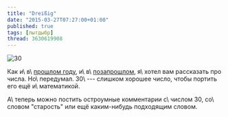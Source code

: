 ```yaml
---
title: "Dreißig"
date: "2015-03-27T07:27:00+01:00"
published: true
tags: [лытдыбр]
thread: 3630619908
---
```


![30](/images/photos/30.jpg "30")

Как и\ в\ [прошлом году][neunundzwanzig], и\ в\ [позапрошлом][achtundzwanzig], я\ хотел вам рассказать про числа.
Но\ передумал. 30\ --- слишком хорошее число, чтобы портить его ещё и\ математикой.

А\ теперь можно постить остроумные комментарии с\ числом 30, со\ словом "старость" или ещё каким-нибудь подходящим
словом.

[achtundzwanzig]: /post/achtundzwanzig/
[neunundzwanzig]: /post/neunundzwanzig/
